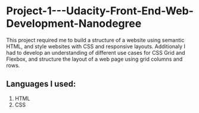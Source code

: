 # Project-1---Udacity-Front-End-Web-Development-Nanodegree

This project required me to build a structure of a website using semantic HTML, and style websites with CSS and responsive layouts. Additionaly I had to develop an understanding of different use cases for CSS Grid and Flexbox, and structure the layout of a web page using grid columns and rows.

## Languages I used: 
1. HTML
2. CSS
